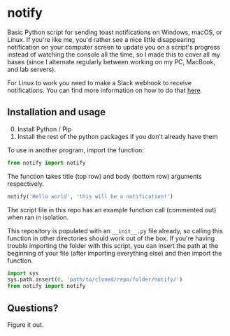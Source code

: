 # notify

Basic Python script for sending toast notifications on Windows, macOS, or Linux. If you're like me, you'd rather see a nice little disappearing notification on your computer screen to update you on a script's progress instead of watching the console all the time, so I made this to cover all my bases (since I alternate regularly between working on my PC, MacBook, and lab servers).

For Linux to work you need to make a Slack webhook to receive notifications. You can find more information on how to do that [here](https://slack.com/help/articles/115005265063-Incoming-Webhooks-for-Slack).

## Installation and usage

0. Install Python / Pip
1. Install the rest of the python packages if you don't already have them

To use in another program, import the function:

```python
from notify import notify
```

The function takes title (top row) and body (bottom row) arguments respectively. 

```python
notify('Hello world', 'this will be a notification!') 
```

The script file in this repo has an example function call (commented out) when ran in isolation. 

This repository is populated with an `__init__.py` file already, so calling this function in other directories should work out of the box. If you're having trouble importing the folder with this script, you can insert the path at the beginning of your file (after importing everything else) and then import the function.

```python
import sys
sys.path.insert(0, 'path/to/cloned/repo/folder/notify/')
from notify import notify

```

## Questions?

Figure it out.
